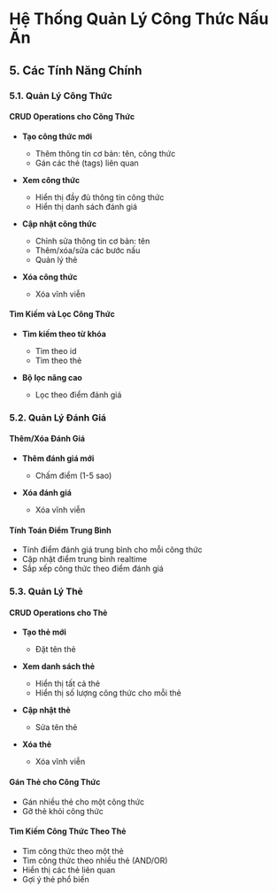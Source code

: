 # Hệ Thống Quản Lý Công Thức Nấu Ăn

## 5. Các Tính Năng Chính

### 5.1. Quản Lý Công Thức

#### CRUD Operations cho Công Thức
- **Tạo công thức mới**
  - Thêm thông tin cơ bản: tên, công thức
  - Gán các thẻ (tags) liên quan

- **Xem công thức**
  - Hiển thị đầy đủ thông tin công thức
  - Hiển thị danh sách đánh giá

- **Cập nhật công thức**
  - Chỉnh sửa thông tin cơ bản: tên
  - Thêm/xóa/sửa các bước nấu
  - Quản lý thẻ

- **Xóa công thức**
  - Xóa vĩnh viễn

#### Tìm Kiếm và Lọc Công Thức
- **Tìm kiếm theo từ khóa**
  - Tìm theo id
  - Tìm theo thẻ

- **Bộ lọc nâng cao**
  - Lọc theo điểm đánh giá

### 5.2. Quản Lý Đánh Giá

#### Thêm/Xóa Đánh Giá
- **Thêm đánh giá mới**
  - Chấm điểm (1-5 sao)

- **Xóa đánh giá**
  - Xóa vĩnh viễn

#### Tính Toán Điểm Trung Bình
- Tính điểm đánh giá trung bình cho mỗi công thức
- Cập nhật điểm trung bình realtime
- Sắp xếp công thức theo điểm đánh giá

### 5.3. Quản Lý Thẻ

#### CRUD Operations cho Thẻ
- **Tạo thẻ mới**
  - Đặt tên thẻ

- **Xem danh sách thẻ**
  - Hiển thị tất cả thẻ
  - Hiển thị số lượng công thức cho mỗi thẻ

- **Cập nhật thẻ**
  - Sửa tên thẻ

- **Xóa thẻ**
  - Xóa vĩnh viễn

#### Gán Thẻ cho Công Thức
- Gán nhiều thẻ cho một công thức
- Gỡ thẻ khỏi công thức

#### Tìm Kiếm Công Thức Theo Thẻ
- Tìm công thức theo một thẻ
- Tìm công thức theo nhiều thẻ (AND/OR)
- Hiển thị các thẻ liên quan
- Gợi ý thẻ phổ biến 
